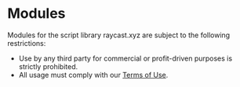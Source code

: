 # Modules
Modules for the script library raycast.xyz are subject to the following restrictions:
- Use by any third party for commercial or profit-driven purposes is strictly prohibited.
- All usage must comply with our [Terms of Use](https://raycast.xyz/tos).
